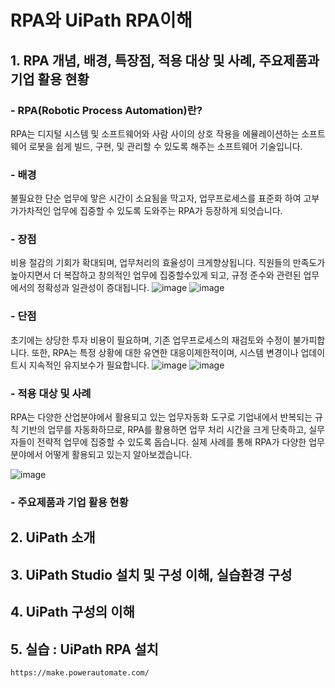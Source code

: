 # RPA와 UiPath RPA이해

## 1. RPA 개념, 배경, 특장점, 적용 대상 및 사례, 주요제품과 기업 활용 현황
###  - RPA(Robotic Process Automation)란?
RPA는 디지털 시스템 및 소프트웨어와 사람 사이의 상호 작용을 에뮬레이션하는 소프트웨어 로봇을 쉽게 빌드, 구현, 및 관리할 수 있도록 해주는 소프트웨어 기술입니다.

###  - 배경 
불필요한 단순 업무에 맣은 시간이 소요됨을 막고자, 업무프로세스를 표준화 하여 고부가가차적인 업무에 집중할 수 있도록 도와주는 RPA가 등장하게 되엇습니다.

###  - 장점
비용 절감의 기회가 확대되며, 업무처리의 효율성이 크게향상됩니다. 
직원들의 만족도가 높아지면서 더 복잡하고 창의적인 업무에 집중할수있게 되고, 규정 준수와 관련된 업무에서의 정확성과 일관성이 증대됩니다.
![image](https://github.com/user-attachments/assets/30e03c53-f428-43dd-b855-27c6b0b0a510)
![image](https://github.com/user-attachments/assets/72ac6b6c-3ddc-4f56-a902-6e02f410ac4f)

###  - 단점
초기에는 상당한 투자 비용이 필요하며, 기존 업무프로세스의 재검토와 수정이 불가피합니다. 
또한, RPA는 특정 상황에 대한 유연한 대응이제한적이며, 시스템 변경이나 업데이트시 지속적인 유지보수가 필요합니다.
![image](https://github.com/user-attachments/assets/9d327656-d18f-4d57-bed1-7c1ff3b35c65)
![image](https://github.com/user-attachments/assets/e1ef8134-444b-42e6-b538-c2754c8f74cb)

###  - 적용 대상 및 사례
RPA는 다양한 산업분야에서 활용되고 있는 업무자동화 도구로 기업내에서 반복되는 규칙 기반의 업무를 자동화하므로, RPA를
활용하면 업무 처리 시간을 크게 단축하고, 실무자들이 전략적 업무에 집중할 수 있도록 돕습니다. 실제 사례를 통해 RPA가 다양한 업무 분야에서 어떻게 활용되고 있는지 알아보겠습니다.

![image](https://github.com/user-attachments/assets/61ec7b72-4055-4170-be0f-7d5b8e2c76a9)


###  - 주요제품과 기업 활용 현황

## 2. UiPath 소개 

## 3. UiPath Studio 설치 및 구성 이해, 실습환경 구성

## 4. UiPath 구성의 이해

## 5. 실습 : UiPath RPA 설치


```
https://make.powerautomate.com/
```

